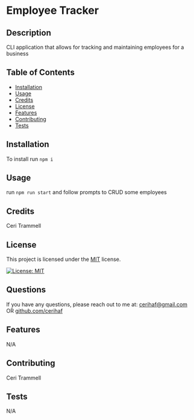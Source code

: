# Employee Tracker

## Description

CLI application that allows for tracking and maintaining employees for a business

## Table of Contents

- [Installation](#installation)
- [Usage](#usage)
- [Credits](#credits)
- [License](#license)
- [Features](#features)
- [Contributing](#contributing)
- [Tests](#tests)

## Installation

To install run `npm i`

## Usage

run `npm run start` and follow prompts to CRUD some employees

## Credits

Ceri Trammell

## License

This project is licensed under the [MIT](https://opensource.org/licenses/MIT) license.

[![License: MIT](https://img.shields.io/badge/License-MIT-yellow.svg)](https://opensource.org/licenses/MIT)

## Questions

If you have any questions, please reach out to me at: [cerihaf@gmail.com](mailto:cerihaf@gmail.com) OR [github.com/cerihaf](https://github.com/cerihaf)

## Features

N/A

## Contributing

Ceri Trammell

## Tests

N/A
